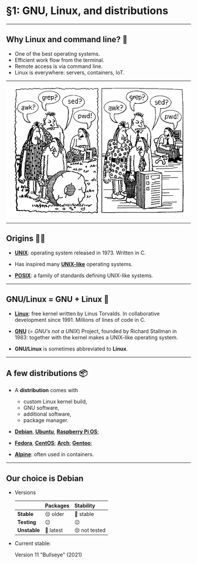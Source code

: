 # §1: GNU, Linux, and distributions

---

## Why Linux and command line? 🤔

- One of the best operating systems.
- Efficient work flow from the terminal.
- Remote access is via command line.
- Linux is everywhere:
  servers,
  containers,
  IoT.

---

![awk? grep? sed? pwd!](awk-grep-sed-pwd.png)

---

## Origins 🦕🦖	

- **[UNIX](https://en.wikipedia.org/wiki/Unix)**: operating system released
  in 1973. Written in C.

- Has inspired many **[UNIX-like](https://en.wikipedia.org/wiki/Unix-like)**
  operating systems.

- **[POSIX](https://en.wikipedia.org/wiki/POSIX)**:
  a family of standards defining UNIX-like systems.

---

## GNU/Linux = GNU + Linux 🐧

- **[Linux](https://www.kernel.org/)**: free kernel written by Linus Torvalds.
  In collaborative development since 1991.
  Millions of lines of code in C.

- **[GNU](https://www.gnu.org/)** (= *GNU's not a UNIX*) Project,
  founded by Richard Stallman in 1983: together with
  the kernel makes a UNIX-like operating system.

- **GNU/Linux** is sometimes abbreviated to **Linux**.

---

## A few distributions 📦

- A **distribution** comes with
  * custom Linux kernel build,
  * GNU software,
  * additional software,
  * package manager.

- [**Debian**](https://www.debian.org/),
  [**Ubuntu**](https://ubuntu.com/),
  [**Raspberry Pi OS**](https://www.raspberrypi.com/software/);

- [**Fedora**](https://getfedora.org/), [**CentOS**](https://www.centos.org/);
  [**Arch**](https://archlinux.org/);
  [**Gentoo**](https://www.gentoo.org/);

- [**Alpine**](https://www.alpinelinux.org/): often used in containers.
 
---

## Our choice is Debian

- Versions

  |              | Packages  | Stability     |
  |--------------|-----------|---------------|
  | **Stable**   | 😒 older  | 🙂 stable     |
  | **Testing**  | 😐        | 😐            |
  | **Unstable** | 🙂 latest | 😒 not tested |

- Current stable:

  Version 11 "Bullseye" (2021)
